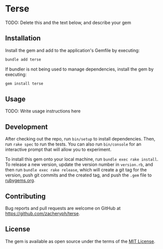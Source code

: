 # Terse

TODO: Delete this and the text below, and describe your gem

## Installation

Install the gem and add to the application's Gemfile by executing:

```bash
bundle add terse
```

If bundler is not being used to manage dependencies, install the gem by executing:

```bash
gem install terse
```

## Usage

TODO: Write usage instructions here

## Development

After checking out the repo, run `bin/setup` to install dependencies. Then, run `rake spec` to run the tests. You can also run `bin/console` for an interactive prompt that will allow you to experiment.

To install this gem onto your local machine, run `bundle exec rake install`. To release a new version, update the version number in `version.rb`, and then run `bundle exec rake release`, which will create a git tag for the version, push git commits and the created tag, and push the `.gem` file to [rubygems.org](https://rubygems.org).

## Contributing

Bug reports and pull requests are welcome on GitHub at https://github.com/zacheryph/terse.

## License

The gem is available as open source under the terms of the [MIT License](https://opensource.org/licenses/MIT).
